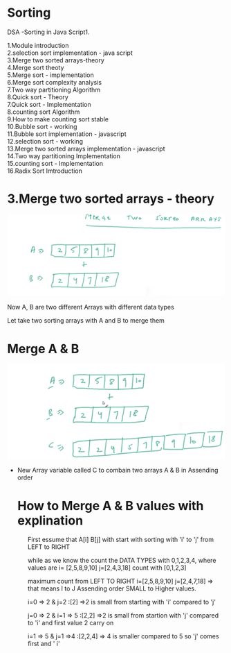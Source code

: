 # Sorting
DSA -Sorting in Java Script1.

1.Module introduction <br>
2.selection sort implementation - java script <br>
3.Merge two sorted arrays-theory <br>
4.Merge sort theoty <br>
5.Merge sort - implementation <br>
6.Merge sort complexity analysis <br>
7.Two way partitioning Algorithm <br>
8.Quick sort - Theory <br>
7.Quick sort - Implementation <br>
8.counting sort Algorithm <br>
9.How to make counting sort stable <br>
10.Bubble sort - working <br>
11.Bubble sort implementation - javascript <br>
12.selection sort - working <br>
13.Merge two sorted arrays implementation - javascript <br>
14.Two way partitioning Implementation <br>
15.counting sort - Implementation <br>
16.Radix Sort Imtroduction <br>


# 3.Merge two sorted arrays - theory
![Image of Merge Sort array](./MergesortArray.png)

<p> Now A, B are two different Arrays with different data types </p>
<p> Let take two sorting arrays with A and B to merge them  </p>

# Merge A & B 

![Image of Merge sort array`](./MergesortArray1.png)

<ul>
<li><p> New Array variable called C to combain two arrays A & B in Assending order</p></li>

# How to Merge A & B values with explination 
<ul>
<p> First essume that A[i] B[j] with start with sorting with 'i' to 'j' from LEFT to RIGHT</p> 
<p> while as we know the count the DATA TYPES with 0,1,2,3,4, where values are i= [2,5,8,9,10] j=[2,4,3,18] count with [0,1,2,3]</p>
<p> maximum count from LEFT TO RIGHT i=[2,5,8,9,10] j=[2,4,7,18] => that means I to J Assending order SMALL to Higher values.</p>
<p> i=0 => 2 & j=2 :[2]  =>2 is small from starting with 'i' compared to 'j'</p>
<p> j=0 => 2 & i=1 => 5 :[2,2]  =>2 is small from startion with 'j' compared to 'i' and first value 2 carry on </p>
<p> i=1 => 5 & j=1 =>4 :[2,2,4] => 4 is smaller compared to 5 so 'j' comes first and 
' i'</p>
</ul>




